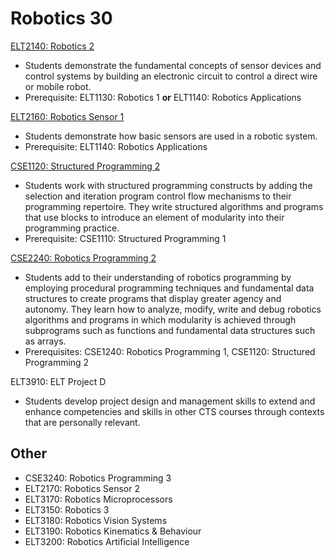 # Robotics 30

[ELT2140: Robotics 2](ELT2140.md)

* Students demonstrate the fundamental concepts of sensor devices and control systems by building an electronic circuit to control a direct wire or mobile robot.
* Prerequisite: ELT1130: Robotics 1 **or** ELT1140: Robotics Applications

[ELT2160: Robotics Sensor 1](ELT2160.md)

* Students demonstrate how basic sensors are used in a robotic system.
* Prerequisite: ELT1140: Robotics Applications

[CSE1120:  Structured Programming 2](CSE1120.md)

* Students work with structured programming constructs by adding the selection and iteration program control flow mechanisms to their programming repertoire. They write structured algorithms and programs that use blocks to introduce an element of modularity into their programming practice.
* Prerequisite: CSE1110: Structured Programming 1

[CSE2240: Robotics Programming 2](CSE2240.md)

* Students add to their understanding of robotics programming by employing procedural programming techniques and fundamental data structures to create programs that display greater agency and autonomy. They learn how to analyze, modify, write and debug robotics algorithms and programs in which modularity is achieved through subprograms such as functions and fundamental data structures such as arrays.
* Prerequisites: CSE1240: Robotics Programming 1, CSE1120: Structured Programming 2

ELT3910: ELT Project D

* Students develop project design and management skills to extend and enhance competencies and skills in other CTS courses through contexts that are personally relevant.

## Other

* CSE3240: Robotics Programming 3
* ELT2170: Robotics Sensor 2
* ELT3170: Robotics Microprocessors
* ELT3150: Robotics 3
* ELT3180: Robotics Vision Systems
* ELT3190: Robotics Kinematics & Behaviour
* ELT3200: Robotics Artificial Intelligence
